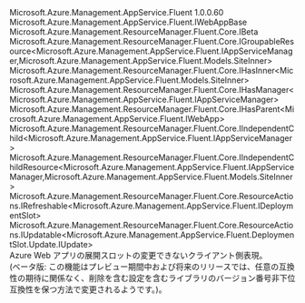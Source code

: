 <Type Name="IDeploymentSlot" FullName="Microsoft.Azure.Management.AppService.Fluent.IDeploymentSlot">
  <TypeSignature Language="C#" Value="public interface IDeploymentSlot : Microsoft.Azure.Management.AppService.Fluent.IWebAppBase, Microsoft.Azure.Management.ResourceManager.Fluent.Core.IBeta, Microsoft.Azure.Management.ResourceManager.Fluent.Core.IGroupableResource&lt;Microsoft.Azure.Management.AppService.Fluent.IAppServiceManager,Microsoft.Azure.Management.AppService.Fluent.Models.SiteInner&gt;, Microsoft.Azure.Management.ResourceManager.Fluent.Core.IHasInner&lt;Microsoft.Azure.Management.AppService.Fluent.Models.SiteInner&gt;, Microsoft.Azure.Management.ResourceManager.Fluent.Core.IHasManager&lt;Microsoft.Azure.Management.AppService.Fluent.IAppServiceManager&gt;, Microsoft.Azure.Management.ResourceManager.Fluent.Core.IHasParent&lt;Microsoft.Azure.Management.AppService.Fluent.IWebApp&gt;, Microsoft.Azure.Management.ResourceManager.Fluent.Core.IIndependentChild&lt;Microsoft.Azure.Management.AppService.Fluent.IAppServiceManager&gt;, Microsoft.Azure.Management.ResourceManager.Fluent.Core.IIndependentChildResource&lt;Microsoft.Azure.Management.AppService.Fluent.IAppServiceManager,Microsoft.Azure.Management.AppService.Fluent.Models.SiteInner&gt;, Microsoft.Azure.Management.ResourceManager.Fluent.Core.ResourceActions.IRefreshable&lt;Microsoft.Azure.Management.AppService.Fluent.IDeploymentSlot&gt;, Microsoft.Azure.Management.ResourceManager.Fluent.Core.ResourceActions.IUpdatable&lt;Microsoft.Azure.Management.AppService.Fluent.DeploymentSlot.Update.IUpdate&gt;" />
  <TypeSignature Language="ILAsm" Value=".class public interface auto ansi abstract IDeploymentSlot implements class Microsoft.Azure.Management.AppService.Fluent.IWebAppBase, class Microsoft.Azure.Management.ResourceManager.Fluent.Core.IBeta, class Microsoft.Azure.Management.ResourceManager.Fluent.Core.IGroupableResource`2&lt;class Microsoft.Azure.Management.AppService.Fluent.IAppServiceManager, class Microsoft.Azure.Management.AppService.Fluent.Models.SiteInner&gt;, class Microsoft.Azure.Management.ResourceManager.Fluent.Core.IHasId, class Microsoft.Azure.Management.ResourceManager.Fluent.Core.IHasInner`1&lt;class Microsoft.Azure.Management.AppService.Fluent.Models.SiteInner&gt;, class Microsoft.Azure.Management.ResourceManager.Fluent.Core.IHasManager`1&lt;class Microsoft.Azure.Management.AppService.Fluent.IAppServiceManager&gt;, class Microsoft.Azure.Management.ResourceManager.Fluent.Core.IHasName, class Microsoft.Azure.Management.ResourceManager.Fluent.Core.IHasParent`1&lt;class Microsoft.Azure.Management.AppService.Fluent.IWebApp&gt;, class Microsoft.Azure.Management.ResourceManager.Fluent.Core.IHasResourceGroup, class Microsoft.Azure.Management.ResourceManager.Fluent.Core.IIndependentChild`1&lt;class Microsoft.Azure.Management.AppService.Fluent.IAppServiceManager&gt;, class Microsoft.Azure.Management.ResourceManager.Fluent.Core.IIndependentChildResource`2&lt;class Microsoft.Azure.Management.AppService.Fluent.IAppServiceManager, class Microsoft.Azure.Management.AppService.Fluent.Models.SiteInner&gt;, class Microsoft.Azure.Management.ResourceManager.Fluent.Core.IResource, class Microsoft.Azure.Management.ResourceManager.Fluent.Core.ResourceActions.IIndexable, class Microsoft.Azure.Management.ResourceManager.Fluent.Core.ResourceActions.IRefreshable`1&lt;class Microsoft.Azure.Management.AppService.Fluent.IDeploymentSlot&gt;, class Microsoft.Azure.Management.ResourceManager.Fluent.Core.ResourceActions.IUpdatable`1&lt;class Microsoft.Azure.Management.AppService.Fluent.DeploymentSlot.Update.IUpdate&gt;" />
  <TypeSignature Language="DocId" Value="T:Microsoft.Azure.Management.AppService.Fluent.IDeploymentSlot" />
  <TypeSignature Language="VB.NET" Value="Public Interface IDeploymentSlot&#xA;Implements IBeta, IGroupableResource(Of IAppServiceManager, SiteInner), IHasInner(Of SiteInner), IHasManager(Of IAppServiceManager), IHasParent(Of IWebApp), IIndependentChild(Of IAppServiceManager), IIndependentChildResource(Of IAppServiceManager, SiteInner), IRefreshable(Of IDeploymentSlot), IUpdatable(Of IUpdate), IWebAppBase" />
  <TypeSignature Language="F#" Value="type IDeploymentSlot = interface&#xA;    interface IBeta&#xA;    interface IIndependentChildResource&lt;IAppServiceManager, SiteInner&gt;&#xA;    interface IGroupableResource&lt;IAppServiceManager, SiteInner&gt;&#xA;    interface IResource&#xA;    interface IIndexable&#xA;    interface IHasId&#xA;    interface IHasName&#xA;    interface IHasResourceGroup&#xA;    interface IHasManager&lt;IAppServiceManager&gt;&#xA;    interface IHasInner&lt;SiteInner&gt;&#xA;    interface IIndependentChild&lt;IAppServiceManager&gt;&#xA;    interface IWebAppBase&#xA;    interface IRefreshable&lt;IDeploymentSlot&gt;&#xA;    interface IUpdatable&lt;IUpdate&gt;&#xA;    interface IHasParent&lt;IWebApp&gt;" />
  <AssemblyInfo>
    <AssemblyName>Microsoft.Azure.Management.AppService.Fluent</AssemblyName>
    <AssemblyVersion>1.0.0.60</AssemblyVersion>
  </AssemblyInfo>
  <Interfaces>
    <Interface>
      <InterfaceName>Microsoft.Azure.Management.AppService.Fluent.IWebAppBase</InterfaceName>
    </Interface>
    <Interface>
      <InterfaceName>Microsoft.Azure.Management.ResourceManager.Fluent.Core.IBeta</InterfaceName>
    </Interface>
    <Interface>
      <InterfaceName>Microsoft.Azure.Management.ResourceManager.Fluent.Core.IGroupableResource&lt;Microsoft.Azure.Management.AppService.Fluent.IAppServiceManager,Microsoft.Azure.Management.AppService.Fluent.Models.SiteInner&gt;</InterfaceName>
    </Interface>
    <Interface>
      <InterfaceName>Microsoft.Azure.Management.ResourceManager.Fluent.Core.IHasInner&lt;Microsoft.Azure.Management.AppService.Fluent.Models.SiteInner&gt;</InterfaceName>
    </Interface>
    <Interface>
      <InterfaceName>Microsoft.Azure.Management.ResourceManager.Fluent.Core.IHasManager&lt;Microsoft.Azure.Management.AppService.Fluent.IAppServiceManager&gt;</InterfaceName>
    </Interface>
    <Interface>
      <InterfaceName>Microsoft.Azure.Management.ResourceManager.Fluent.Core.IHasParent&lt;Microsoft.Azure.Management.AppService.Fluent.IWebApp&gt;</InterfaceName>
    </Interface>
    <Interface>
      <InterfaceName>Microsoft.Azure.Management.ResourceManager.Fluent.Core.IIndependentChild&lt;Microsoft.Azure.Management.AppService.Fluent.IAppServiceManager&gt;</InterfaceName>
    </Interface>
    <Interface>
      <InterfaceName>Microsoft.Azure.Management.ResourceManager.Fluent.Core.IIndependentChildResource&lt;Microsoft.Azure.Management.AppService.Fluent.IAppServiceManager,Microsoft.Azure.Management.AppService.Fluent.Models.SiteInner&gt;</InterfaceName>
    </Interface>
    <Interface>
      <InterfaceName>Microsoft.Azure.Management.ResourceManager.Fluent.Core.ResourceActions.IRefreshable&lt;Microsoft.Azure.Management.AppService.Fluent.IDeploymentSlot&gt;</InterfaceName>
    </Interface>
    <Interface>
      <InterfaceName>Microsoft.Azure.Management.ResourceManager.Fluent.Core.ResourceActions.IUpdatable&lt;Microsoft.Azure.Management.AppService.Fluent.DeploymentSlot.Update.IUpdate&gt;</InterfaceName>
    </Interface>
  </Interfaces>
  <Docs>
    <summary>
            Azure Web アプリの展開スロットの変更できないクライアント側表現。
            </summary>
    <remarks>
            (ベータ版: この機能はプレビュー期間中および将来のリリースでは、任意の互換性の期待に関係なく、削除を含む設定を含むライブラリのバージョン番号非下位互換性を保つ方法で変更されるようです。)。
            </remarks>
  </Docs>
  <Members />
</Type>